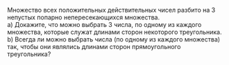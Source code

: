 Множество всех положительных действительных чисел разбито на 3 непустых 
попарно непересекающихся множества.
<br>
   a) Докажите, что можно выбрать 3 числа, по одному из каждого множества, 
которые служат длинами сторон некоторого треугольника.
<br>
   b) Всегда ли можно выбрать числа (по одному из каждого множества) так, 
чтобы они являлись длинами сторон прямоугольного треугольника?